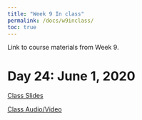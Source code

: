 ```yaml
---
title: "Week 9 In class"
permalink: /docs/w9inclass/
toc: true
---
```


Link to course materials from Week 9.

# Day 24: June 1, 2020

[Class Slides](https://stanford-bioe80.github.io/docs/Stanford_BIOE80_Day24_1June20.pdf)

[Class Audio/Video](https://canvas.stanford.edu/courses/115648/files/folder/1%20June%202020%20-%20Audio%20Video)



